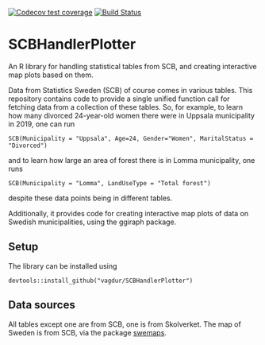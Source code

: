 <!-- badges: start -->
  [![Codecov test coverage](https://codecov.io/gh/vagdur/SCBHandlerPlotter/branch/main/graph/badge.svg)](https://codecov.io/gh/vagdur/SCBHandlerPlotter?branch=main)
  [![Build Status](https://travis-ci.com/vagdur/SCBHandlerPlotter.svg?branch=main)](https://travis-ci.com/vagdur/SCBHandlerPlotter)
<!-- badges: end -->

# SCBHandlerPlotter
An R library for handling statistical tables from SCB, and creating interactive map plots based on them.

Data from Statistics Sweden (SCB) of course comes in various tables. This repository contains code to provide a single unified function call for fetching data from a collection of these tables. So, for example, to learn how many divorced 24-year-old women there were in Uppsala municipality in 2019, one can run

    SCB(Municipality = "Uppsala", Age=24, Gender="Women", MaritalStatus = "Divorced")
and to learn how large an area of forest there is in Lomma municipality, one runs

    SCB(Municipality = "Lomma", LandUseType = "Total forest")
despite these data points being in different tables.

Additionally, it provides code for creating interactive map plots of data on Swedish municipalities, using the ggiraph package.

## Setup

The library can be installed using

    devtools::install_github("vagdur/SCBHandlerPlotter")
    
## Data sources

All tables except one are from SCB, one is from Skolverket. The map of Sweden is from SCB, via the package [swemaps](https://github.com/reinholdsson/swemaps).
